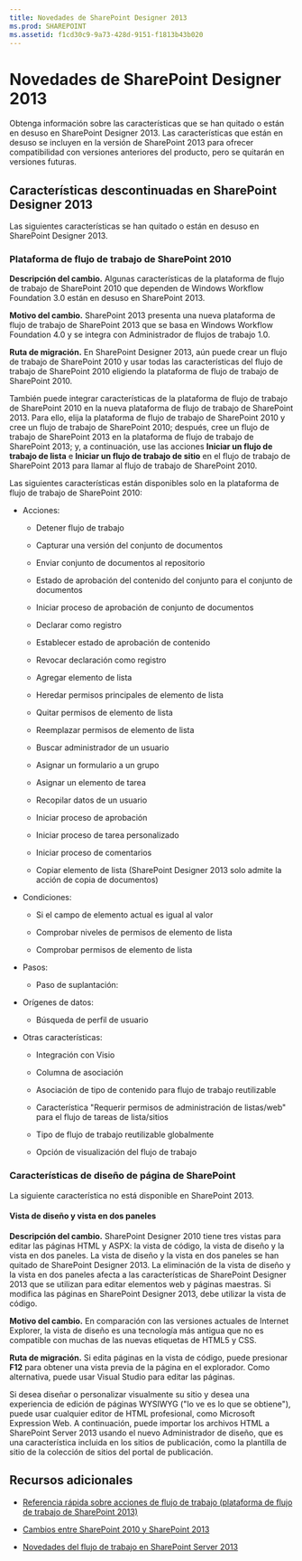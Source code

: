 ```yaml
---
title: Novedades de SharePoint Designer 2013
ms.prod: SHAREPOINT
ms.assetid: f1cd30c9-9a73-428d-9151-f1813b43b020
---
```



# Novedades de SharePoint Designer 2013
Obtenga información sobre las características que se han quitado o están en desuso en SharePoint Designer 2013. Las características que están en desuso se incluyen en la versión de SharePoint 2013 para ofrecer compatibilidad con versiones anteriores del producto, pero se quitarán en versiones futuras.
## Características descontinuadas en SharePoint Designer 2013
<a name="WhatsChangedSharePointDesigner2013_DiscontinuedFeatures"> </a>

Las siguientes características se han quitado o están en desuso en SharePoint Designer 2013.
  
    
    

### Plataforma de flujo de trabajo de SharePoint 2010
<a name="WhatsChangedSharePointDesigner2013_WorkflowPlatform"> </a>

 **Descripción del cambio.** Algunas características de la plataforma de flujo de trabajo de SharePoint 2010 que dependen de Windows Workflow Foundation 3.0 están en desuso en SharePoint 2013.
  
    
    
 **Motivo del cambio.** SharePoint 2013 presenta una nueva plataforma de flujo de trabajo de SharePoint 2013 que se basa en Windows Workflow Foundation 4.0 y se integra con Administrador de flujos de trabajo 1.0.
  
    
    
 **Ruta de migración.** En SharePoint Designer 2013, aún puede crear un flujo de trabajo de SharePoint 2010 y usar todas las características del flujo de trabajo de SharePoint 2010 eligiendo la plataforma de flujo de trabajo de SharePoint 2010.
  
    
    
También puede integrar características de la plataforma de flujo de trabajo de SharePoint 2010 en la nueva plataforma de flujo de trabajo de SharePoint 2013. Para ello, elija la plataforma de flujo de trabajo de SharePoint 2010 y cree un flujo de trabajo de SharePoint 2010; después, cree un flujo de trabajo de SharePoint 2013 en la plataforma de flujo de trabajo de SharePoint 2013; y, a continuación, use las acciones **Iniciar un flujo de trabajo de lista** e **Iniciar un flujo de trabajo de sitio** en el flujo de trabajo de SharePoint 2013 para llamar al flujo de trabajo de SharePoint 2010.
  
    
    
Las siguientes características están disponibles solo en la plataforma de flujo de trabajo de SharePoint 2010:
  
    
    

- Acciones:
    
  - Detener flujo de trabajo
    
  
  - Capturar una versión del conjunto de documentos
    
  
  - Enviar conjunto de documentos al repositorio
    
  
  - Estado de aprobación del contenido del conjunto para el conjunto de documentos
    
  
  - Iniciar proceso de aprobación de conjunto de documentos
    
  
  - Declarar como registro
    
  
  - Establecer estado de aprobación de contenido
    
  
  - Revocar declaración como registro
    
  
  - Agregar elemento de lista 
    
  
  - Heredar permisos principales de elemento de lista
    
  
  - Quitar permisos de elemento de lista
    
  
  - Reemplazar permisos de elemento de lista
    
  
  - Buscar administrador de un usuario
    
  
  - Asignar un formulario a un grupo
    
  
  - Asignar un elemento de tarea
    
  
  - Recopilar datos de un usuario
    
  
  - Iniciar proceso de aprobación
    
  
  - Iniciar proceso de tarea personalizado
    
  
  - Iniciar proceso de comentarios
    
  
  - Copiar elemento de lista (SharePoint Designer 2013 solo admite la acción de copia de documentos)
    
  
- Condiciones:
    
  - Si el campo de elemento actual es igual al valor
    
  
  - Comprobar niveles de permisos de elemento de lista
    
  
  - Comprobar permisos de elemento de lista
    
  
- Pasos:
    
  - Paso de suplantación:
    
  
- Orígenes de datos:
    
  - Búsqueda de perfil de usuario
    
  
- Otras características:
    
  - Integración con Visio
    
  
  - Columna de asociación
    
  
  - Asociación de tipo de contenido para flujo de trabajo reutilizable
    
  
  - Característica "Requerir permisos de administración de listas/web" para el flujo de tareas de lista/sitios
    
  
  - Tipo de flujo de trabajo reutilizable globalmente
    
  
  - Opción de visualización del flujo de trabajo
    
  

### Características de diseño de página de SharePoint
<a name="WhatsChangedSharePointDesigner2013_PageDesignFeatures"> </a>

La siguiente característica no está disponible en SharePoint 2013.
  
    
    

#### Vista de diseño y vista en dos paneles
<a name="WhatsChangedSharePointDesigner2013_DesignViewSplitView"> </a>

 **Descripción del cambio.** SharePoint Designer 2010 tiene tres vistas para editar las páginas HTML y ASPX: la vista de código, la vista de diseño y la vista en dos paneles. La vista de diseño y la vista en dos paneles se han quitado de SharePoint Designer 2013. La eliminación de la vista de diseño y la vista en dos paneles afecta a las características de SharePoint Designer 2013 que se utilizan para editar elementos web y páginas maestras. Si modifica las páginas en SharePoint Designer 2013, debe utilizar la vista de código.
  
    
    
 **Motivo del cambio.** En comparación con las versiones actuales de Internet Explorer, la vista de diseño es una tecnología más antigua que no es compatible con muchas de las nuevas etiquetas de HTML5 y CSS.
  
    
    
 **Ruta de migración.** Si edita páginas en la vista de código, puede presionar **F12** para obtener una vista previa de la página en el explorador. Como alternativa, puede usar Visual Studio para editar las páginas.
  
    
    
Si desea diseñar o personalizar visualmente su sitio y desea una experiencia de edición de páginas WYSIWYG ("lo ve es lo que se obtiene"), puede usar cualquier editor de HTML profesional, como Microsoft Expression Web. A continuación, puede importar los archivos HTML a SharePoint Server 2013 usando el nuevo Administrador de diseño, que es una característica incluida en los sitios de publicación, como la plantilla de sitio de la colección de sitios del portal de publicación.
  
    
    

## Recursos adicionales
<a name="WhatsChangedSharePointDesigner2013_AdditionalResources"> </a>


-  [Referencia rápida sobre acciones de flujo de trabajo (plataforma de flujo de trabajo de SharePoint 2013)](workflow-actions-quick-reference-sharepoint-2013-workflow-platform.md)
    
  
-  [Cambios entre SharePoint 2010 y SharePoint 2013](http://technet.microsoft.com/es-es/library/ff607742%28v=office.15%29.aspx)
    
  
-  [Novedades del flujo de trabajo en SharePoint Server 2013](http://technet.microsoft.com/es-es/library/jj219638%28v=office.15%29.aspx)
    
  

  
    
    

